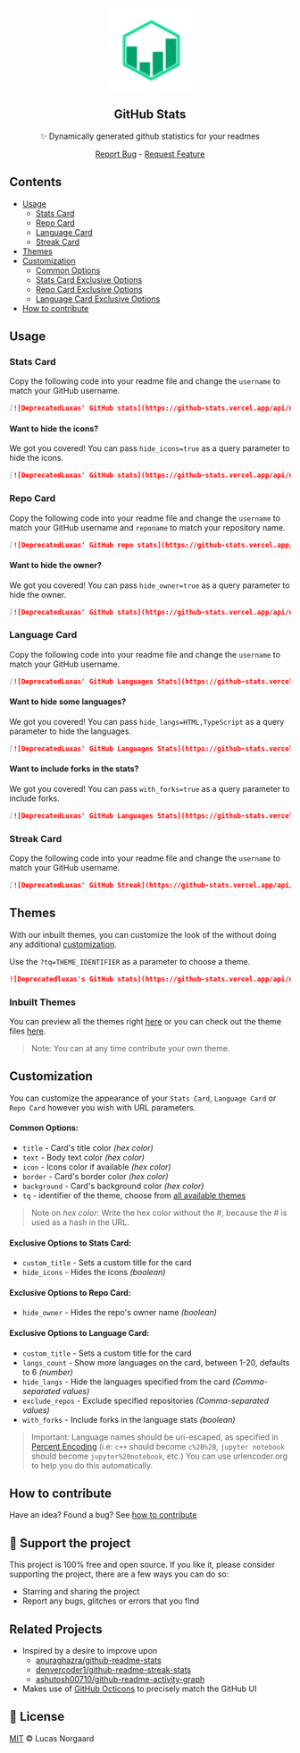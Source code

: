 <p align="center">
 <img width="150px" src="docs/logo.svg" align="center" alt="GitHub Stats" />

 <h2 align="center">GitHub Stats</h2>
 <p align="center">✨ Dynamically generated github statistics for your readmes</p>
</p>

  <p align="center">
    <a href="https://github.com/deprecatedluxas/github-stats/issues/new/choose">Report Bug</a>
    -
    <a href="https://github.com/deprecatedluxas/github-stats/issues/new/choose">Request Feature</a>
  </p>
  
</p>

## Contents

-   [Usage](#usage)
    -   [Stats Card](#stats-card)
    -   [Repo Card](#repo-card)
    -   [Language Card](#language-card)
    -   [Streak Card](#streak-card)
-   [Themes](#themes)
-   [Customization](#customization)
    -   [Common Options](#common-options)
    -   [Stats Card Exclusive Options](#exclusive-options-to-stats-card)
    -   [Repo Card Exclusive Options](#exclusive-options-to-repo-card)
    -   [Language Card Exclusive Options](#exclusive-options-to-language-card)
-   [How to contribute](#how-to-contribute)

## Usage

### Stats Card

Copy the following code into your readme file and change the `username` to match your GitHub username.

```md
[![DeprecatedLuxas' GitHub stats](https://github-stats.vercel.app/api/user/username)](https://github.com/deprecatedluxas/github-stats)
```

#### Want to hide the icons?

We got you covered! You can pass `hide_icons=true` as a query parameter to hide the icons.

```md
[![DeprecatedLuxas' GitHub stats](https://github-stats.vercel.app/api/user/username?hide_icons=true)](https://github.com/deprecatedluxas/github-stats)
```

### Repo Card

Copy the following code into your readme file and change the `username` to match your GitHub username and `reponame` to match your repository name.

```md
[![DeprecatedLuxas' GitHub repo stats](https://github-stats.vercel.app/api/user/username/repo/reponame)](https://github.com/deprecatedluxas/github-stats)
```

#### Want to hide the owner?

We got you covered! You can pass `hide_owner=true` as a query parameter to hide the owner.

```md
[![DeprecatedLuxas' GitHub stats](https://github-stats.vercel.app/api/user/deprecatedluxas?hide_owner=true)](https://github.com/deprecatedluxas/github-stats)
```

### Language Card

Copy the following code into your readme file and change the `username` to match your GitHub username.

```md
[![DeprecatedLuxas' GitHub Languages Stats](https://github-stats.vercel.app/api/user/username/langs)](https://github.com/deprecatedluxas/github-stats)
```

#### Want to hide some languages?

We got you covered! You can pass `hide_langs=HTML,TypeScript` as a query parameter to hide the languages.

```md
[![DeprecatedLuxas' GitHub Languages Stats](https://github-stats.vercel.app/api/user/username?hide_langs=HTML,TypeScript)](https://github.com/deprecatedluxas/github-stats)
```

#### Want to include forks in the stats?

We got you covered! You can pass `with_forks=true` as a query parameter to include forks.

```md
[![DeprecatedLuxas' GitHub Languages Stats](https://github-stats.vercel.app/api/user/username?with_forks=true)](https://github.com/deprecatedluxas/github-stats)
```

### Streak Card

Copy the following code into your readme file and change the `username` to match your GitHub username.

```md
[![DeprecatedLuxas' GitHub Streak](https://github-stats.vercel.app/api/user/username/streak)](https://github.com/deprecatedluxas/github-stats)
```


## Themes

With our inbuilt themes, you can customize the look of the without doing any additional [customization](#customization).

Use the `?tq=THEME_IDENTIFIER` as a parameter to choose a theme.

```md
![Deprecatedluxas's GitHub stats](https://github-stats.vercel.app/api/user/deprecatedluxas?tq=THEME_DRACULA)
```

### Inbuilt Themes

You can preview all the themes right [here](./themes/README.md) or you can check out the theme files [here](./themes/).

> Note: You can at any time contribute your own theme.

## Customization

You can customize the appearance of your `Stats Card`, `Language Card` or `Repo Card` however you wish with URL parameters.

#### Common Options:

-   `title` - Card's title color _(hex color)_
-   `text` - Body text color _(hex color)_
-   `icon` - Icons color if available _(hex color)_
-   `border` - Card's border color _(hex color)_
-   `background` - Card's background color _(hex color)_
-   `tq` - identifier of the theme, choose from [all available themes](./themes/README.md)

> Note on _hex color_: Write the hex color without the #, because the # is used as a hash in the URL.

#### Exclusive Options to Stats Card:

-   `custom_title` - Sets a custom title for the card
-   `hide_icons` - Hides the icons _(boolean)_

#### Exclusive Options to Repo Card:

-   `hide_owner` - Hides the repo's owner name _(boolean)_

#### Exclusive Options to Language Card:

-   `custom_title` - Sets a custom title for the card
-   `langs_count` - Show more languages on the card, between 1-20, defaults to 6 _(number)_
-   `hide_langs` - Hide the languages specified from the card _(Comma-separated values)_
-   `exclude_repos` - Exclude specified repositories _(Comma-separated values)_
-   `with_forks` - Include forks in the language stats _(boolean)_

> Important: Language names should be uri-escaped, as specified in [Percent Encoding](https://en.wikipedia.org/wiki/Percent-encoding) (i.e: `c++` should become `c%2B%2B`, `jupyter notebook` should become `jupyter%20notebook`, etc.) You can use urlencoder.org to help you do this automatically.

## How to contribute

Have an idea? Found a bug? See [how to contribute](CONTRIBUTING.md)

## :purple_heart: Support the project

This project is 100% free and open source. If you like it, please consider supporting the project, there are a few ways you can do so:

-   Starring and sharing the project
-   Report any bugs, glitches or errors that you find

## Related Projects

-   Inspired by a desire to improve upon
    -   [anuraghazra/github-readme-stats](https://github.com/anuraghazra/github-readme-stats)
    -   [denvercoder1/github-readme-streak-stats](https://github.com/DenverCoder1/github-readme-streak-stats)
    -   [ashutosh00710/github-readme-activity-graph](https://github.com/Ashutosh00710/github-readme-activity-graph)
-   Makes use of [GitHub Octicons](https://primer.style/octicons/) to precisely
    match the GitHub UI

## :scroll: License

[MIT](LICENSE) © Lucas Norgaard
